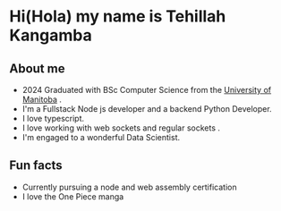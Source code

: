 # Hi(Hola) my name is Tehillah Kangamba

## About me
- 2024 Graduated with BSc Computer Science from the [University of Manitoba](http://umanitoba.ca/) .
- I'm a Fullstack Node js developer and a backend Python Developer.
- I love typescript.
- I love working with web sockets and regular sockets .
- I'm engaged to a wonderful Data Scientist.

## Fun facts
-  Currently pursuing a node and web assembly certification
-  I love the One Piece manga
